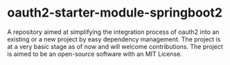 # oauth2-starter-module-springboot2
A repository aimed at simplifying the integration process of oauth2 into an existing or a new project by easy dependency management. The project is at a very basic stage as of now and will welcome contributions. The project is aimed to be an open-source software with an MIT License.
